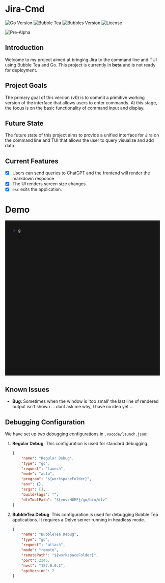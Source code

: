 # Jira-Cmd
![Go Version](https://img.shields.io/badge/Go-1.23.2-blue)
![Bubble Tea](https://img.shields.io/badge/Bubble%20Tea-v1.1.1-brightgreen)
![Bubbles Version](https://img.shields.io/github/v/release/charmbracelet/bubbles?label=Bubbles) ![License](https://img.shields.io/badge/License-GPLv2-blue)

![Pre-Alpha](https://img.shields.io/badge/Status-Pre--Alpha-red)

## Introduction

Welcome to my project aimed at bringing Jira to the command line and TUI using Bubble Tea and Go. This project is currently in **beta** and is not ready for deployment.

## Project Goals

The primary goal of this version (v0) is to commit a primitive working version of the interface that allows users to enter commands. At this stage, the focus is on the basic functionality of command input and display.

## Future State

The future state of this project aims to provide a unified interface for Jira on the command line and TUI that allows the user to query visualize and add data.

## Current Features

- [x] Users can send queries to ChatGPT and the frontend will render the markdown responce
- [x] The UI renders screen size changes.
- [x] `esc` exits the application.

# Demo

<img width="1200" src="./assets/demo.gif" />

## Known Issues

- **Bug**: Sometimes when the window is 'too small' the last line of rendered output isn't shown ... dont ask me why, I have no idea yet ...

## Debugging Configuration

We have set up two debugging configurations in `.vscode/launch.json`:

1. **Regular Debug**: This configuration is used for standard debugging.
    ```json
    {
        "name": "Regular Debug",
        "type": "go",
        "request": "launch",
        "mode": "auto",
        "program": "${workspaceFolder}",
        "env": {},
        "args": [],
        "buildFlags": "",
        "dlvToolPath": "${env:HOME}/go/bin/dlv"
    }
    ```

2. **BubbleTea Debug**: This configuration is used for debugging Bubble Tea applications. It requires a Delve server running in headless mode.
    ```json
    {
        "name": "BubbleTea Debug",
        "type": "go",
        "request": "attach",
        "mode": "remote",
        "remotePath": "${workspaceFolder}",
        "port": 2345,
        "host": "127.0.0.1",
        "apiVersion": 2
    }
    ```
